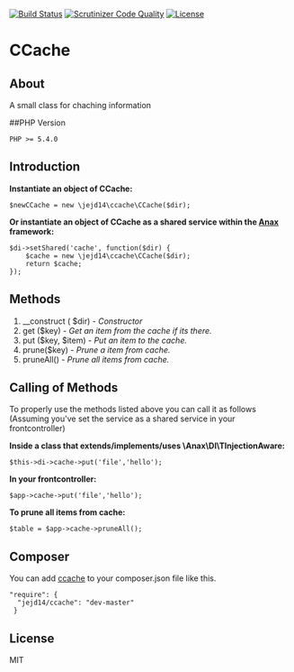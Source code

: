 [![Build Status](https://scrutinizer-ci.com/g/JesperJohnsson/CLog/badges/build.png?b=master)](https://scrutinizer-ci.com/g/JesperJohnsson/CLog/build-status/master) [![Scrutinizer Code Quality](https://scrutinizer-ci.com/g/JesperJohnsson/CLog/badges/quality-score.png?b=master)](https://scrutinizer-ci.com/g/JesperJohnsson/CLog/?branch=master) [![License](https://poser.pugx.org/dlid/cdbyuml/license.svg)](https://packagist.org/packages/jejd14/ccache)

# CCache
## About
A small class for chaching information

##PHP Version
<pre><code>PHP >= 5.4.0</code></pre>

## Introduction
__Instantiate an object of CCache:__
<pre><code>$newCCache = new \jejd14\ccache\CCache($dir);</code></pre>

__Or instantiate an object of CCache as a shared service within the [Anax](https://github.com/mosbth/Anax-MVC) framework:__
<pre><code>$di->setShared('cache', function($dir) {
    $cache = new \jejd14\ccache\CCache($dir);
    return $cache;
});</code></pre>

## Methods

1. __construct ( $dir) - *Constructor*
2. get ($key) - *Get an item from the cache if its there.*
3. put ($key, $item) - *Put an item to the cache.*
4. prune($key) - *Prune a item from cache.*
5. pruneAll() - *Prune all items from cache.*

## Calling of Methods
To properly use the methods listed above you can call it as follows
(Assuming you've set the service as a shared service in your frontcontroller)

__Inside a class that extends/implements/uses \Anax\DI\TInjectionAware:__
<pre><code>$this->di->cache->put('file','hello');</code></pre>

__In your frontcontroller:__
<pre><code>$app->cache->put('file','hello');</code></pre>

__To prune all items from cache:__
<pre><code>$table = $app->cache->pruneAll();</code></pre>

## Composer
You can add [ccache](https://packagist.org/packages/jejd14/ccache) to your composer.json file like this.

<pre><code>"require": {
  "jejd14/ccache": "dev-master"
 }</code></pre>
 
## License
 MIT
